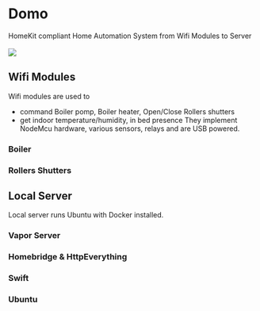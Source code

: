 # Domo
HomeKit compliant Home Automation System from Wifi Modules to Server
<br><br>
![](https://docs.google.com/uc?id=0BxOSr4OUvNOfQU1MRTBYV1FOSEU)
<br>
## Wifi Modules
Wifi modules are used to 
- command Boiler pomp, Boiler heater, Open/Close Rollers shutters
- get indoor temperature/humidity, in bed presence
They implement NodeMcu hardware, various sensors, relays and are USB powered. 
### Boiler
### Rollers Shutters

## Local Server
Local server runs Ubuntu with Docker installed. 
### Vapor Server
### Homebridge & HttpEverything
### Swift
### Ubuntu



